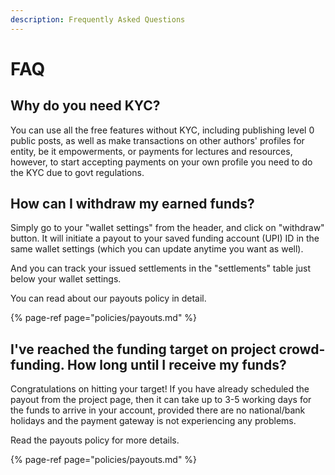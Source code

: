 ```yaml
---
description: Frequently Asked Questions
---
```


# FAQ

## Why do you need KYC?

You can use all the free features without KYC, including publishing level 0 public posts, as well as make transactions on other authors' profiles for entity, be it empowerments, or payments for lectures and resources, however, to start accepting payments on your own profile you need to do the KYC due to govt regulations.

## How can I withdraw my earned funds?

Simply go to your "wallet settings" from the header, and click on "withdraw" button. It will initiate a payout to your saved funding account \(UPI\) ID in the same wallet settings \(which you can update anytime you want as well\).

And you can track your issued settlements in the "settlements" table just below your wallet settings.

You can read about our payouts policy in detail.

{% page-ref page="policies/payouts.md" %}

## I've reached the funding target on project crowd-funding. How long until I receive my funds?

Congratulations on hitting your target! If you have already scheduled the payout from the project page, then it can take up to 3-5 working days for the funds to arrive in your account, provided there are no national/bank holidays and the payment gateway is not experiencing any problems. 

Read the payouts policy for more details.

{% page-ref page="policies/payouts.md" %}

